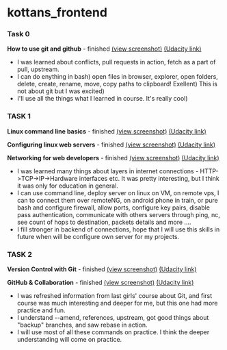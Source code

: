 # kottans_frontend

### Task 0
**How to use git and github** - finished [(view screenshot)](task_0/Udacity__How_to_use_git_and_Github__finished.jpg) [(Udacity link)](https://classroom.udacity.com/courses/ud775)

- I was learned about conflicts, pull requests in action, fetch as a part of pull, upstream. 
- I can do enything in bash) open files in browser, explorer, open folders, delete, create, rename, move, copy paths to clipboard! Exellent) This is not about git but I was excited)
- I'll use all the things what I learned in course. It's really cool)


### TASK 1

**Linux command line basics** - finished [(view screenshot)](task_1/Udacity__Linux_command_line_basics__finished.jpg) [(Udacity link)](https://classroom.udacity.com/courses/ud595)

**Configuring linux web servers** - finished [(view screenshot)](task_1/Udacity__Configuring_linux_web_servers__finished.jpg) [(Udacity link)](https://classroom.udacity.com/courses/ud299)

**Networking for web developers** - finished [(view screenshot)](task_1/Udacity__Networking_for_web_developers__finished.jpg) [(Udacity link)](https://classroom.udacity.com/courses/ud256)

 - I was learned many things about layers in internet connections - HTTP->TCP->IP->Hardware interfaces etc. It was pretty interesting, but I think it was only for education in general.
 - I can use command line, deploy server on linux on VM, on remote vps, I can to connect them over remoteNG, on android phone in train, or pure bash and configure firewall, allow ports, configure key pairs, disable pass authentication, communicate with others servers through ping, nc, see count of hops to destination, packets details and more ....
 - I fill stronger in backend of connections, hope that I will use this skills in future when will be configure own server for my projects. 


### TASK 2

 **Version Control with Git** - finished [(view screenshot)](task_2/Udacity__Version_Control_with_Git__finished.jpg) [(Udacity link)](https://classroom.udacity.com/courses/ud123/)

 **GitHub & Collaboration** - finished [(view screenshot)](task_2/Udacity__Github_and_collaboration__finished.jpg) [(Udacity link)](https://classroom.udacity.com/courses/ud456)
 
 - I was refreshed information from last girls' course about Git, and first course was much interesting and deeper for me, but this one had more practice and fun. 
 - I understand --amend, references, upstream, got good things about "backup" branches, and saw rebase in action. 
 - I will use most of all these commands on practice. I think the deeper understanding will come on practice.